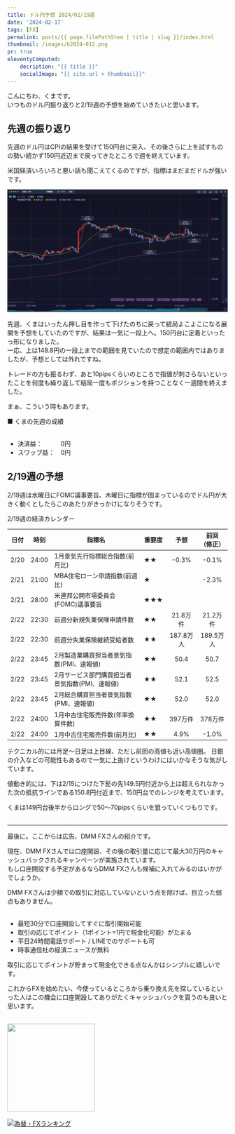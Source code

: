 ```yaml
---
title: ドル円予想 2024/02/19週
date: '2024-02-17'
tags: [FX]
permalink: posts/{{ page.filePathStem | title | slug }}/index.html
thumbnail: /images/b2024-012.png
pr: true
eleventyComputed:
    decription: "{{ title }}"
    socialImage: "{{ site.url + thumbnail}}"
---
```


こんにちわ、くまです。<br/>
いつものドル円振り返りと2/19週の予想を始めていきたいと思います。

## 先週の振り返り

先週のドル円はCPIの結果を受けて150円台に突入、その後さらに上を試すものの勢い続かず150円近辺まで戻ってきたところで週を終えています。

米国経済いろいろと悪い話も聞こえてくるのですが、指標はまだまだドルが強いです。

![](/images/b2024-012-01.png)

先週、くまはいったん押し目を作って下げたのちに戻って結局よこよこになる展開を予想をしていたのですが、結果は一気に一段上へ。150円台に定着といったっ形になりました。<br/>
一応、上は148.8円の一段上までの範囲を見ていたので想定の範囲内ではありましたが、予想としては外れですね。

トレードの方も振るわず、あと10pipsくらいのところで指値が刺さらないといったことを何度も繰り返して結局一度もポジションを持つことなく一週間を終えました。

まぁ、こういう時もあります。

■ くまの先週の成績
<br/>
<br/>
- 決済益：　　　0円
- スワップ益：　0円


## 2/19週の予想

2/19週は水曜日にFOMC議事要旨、木曜日に指標が固まっているのでドル円が大きく動くとしたらこのあたりがきっかけになりそうです。

2/19週の経済カレンダー

| 日付 | 時刻  | 指標名                                         | 重要度 |    予想   | 前回 <br/>（修正） |
|------|-------|------------------------------------------------|--------|:---------:|:-------------:|
| 2/20 | 24:00 | 1月景気先行指標総合指数(前月比)                | ★★     |   -0.3%   |     -0.1%     |
| 2/21 | 21:00 | MBA住宅ローン申請指数(前週比)                  | ★      |           |     -2.3%     |
| 2/21 | 28:00 | 米連邦公開市場委員会(FOMC)議事要旨             | ★★★    |           |               |
| 2/22 | 22:30 | 前週分新規失業保険申請件数                     | ★★     |  21.8万件 |    21.2万件   |
| 2/22 | 22:30 | 前週分失業保険継続受給者数                     | ★★     | 187.8万人 |   189.5万人   |
| 2/22 | 23:45 | 2月製造業購買担当者景気指数(PMI、速報値)       | ★★     |    50.4   |      50.7     |
| 2/22 | 23:45 | 2月サービス部門購買担当者景気指数(PMI、速報値) | ★★     |    52.1   |      52.5     |
| 2/22 | 23:45 | 2月総合購買担当者景気指数(PMI、速報値)         | ★★     |    52.0   |      52.0     |
| 2/22 | 24:00 | 1月中古住宅販売件数(年率換算件数)              | ★★     |  397万件  |    378万件    |
| 2/22 | 24:00 | 1月中古住宅販売件数(前月比)                    | ★★     |    4.9%   |     -1.0%     |



テクニカル的には月足～日足は上目線、ただし前回の高値も近い高値圏。
日銀の介入などの可能性もあるので一気に上抜けというわけにはいかなそうな気がしています。

値動き的には、下は2/15につけた下髭の先149.5円付近から上は超えられなかった次の抵抗ラインである150.8円付近まで、150円台でのレンジを考えています。<br/>

くまは149円台後半からロングで50～70pipsくらいを狙っていくつもりです。
<br/>
<br/>
<hr/>

最後に。ここからは広告、DMM FXさんの紹介です。

現在、DMM FXさんでは口座開設、その後の取引量に応じて最大30万円のキャッシュバックされるキャンペーンが実施されています。<br/>
もし口座開設する予定があるならDMM FXさんも候補に入れてみるのはいかがでしょうか。

DMM FXさんは少額での取引に対応していないという点を除けば、目立った弱点もありません。<br/>
<br/>

- 最短30分で口座開設してすぐに取引開始可能
- 取引の応じてポイント（1ポイント=1円で現金化可能）がたまる
- 平日24時間電話サポート / LINEでのサポートも可
- 時事通信社の経済ニュースが無料

取引に応じてポイントが貯まって現金化できる点なんかはシンプルに嬉しいです。

これからFXを始めたい、今使っているところから乗り換え先を探しているといった人はこの機会に口座開設してありがたくキャッシュバックを貰うのも良いと思います。
<br/>
<br/>

<a href="https://px.a8.net/svt/ejp?a8mat=3YYPVE+94NAPE+1WP2+6CWQP" rel="nofollow">
<img border="0" width="200" height="200" alt="" src="https://www21.a8.net/svt/bgt?aid=240125306552&wid=001&eno=01&mid=s00000008903001068000&mc=1"></a>
<img border="0" width="1" height="1" src="https://www11.a8.net/0.gif?a8mat=3YYPVE+94NAPE+1WP2+6CWQP" alt="">



<a href="https://blog.with2.net/link/?id=2111205&cid=1532" title="為替・FXランキング"><img alt="為替・FXランキング" width="110" height="31" src="https://blog.with2.net/img/banner/c/banner_1/br_c_1532_1.gif"></a>